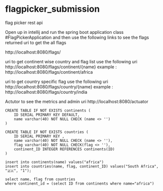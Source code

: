 # flagpicker_submission
flag picker rest api 

Open up in intellij and run the spring boot application class #FlagPickerApplication and then use the following links to see the flags returned
uri to get the all flags

http://localhost:8080/flags/

uri to get continent wise country and flag list use the following uri
http://localhost:8080/flags/continent/{name}
example : http://localhost:8080/flags/continent/africa

uri to get country specific flag use the following uri
http://localhost:8080/flags/country/{name}
example : http://localhost:8080/flags/country/india

Actutor to see the metrics and admin uri
http://localhost:8080/actuator


```
CREATE TABLE IF NOT EXISTS continents (
	ID SERIAL PRIMARY KEY DEFAULT,
	name varchar(40) NOT NULL CHECK (name <> '')
)

CREATE TABLE IF NOT EXISTS countries (
	ID SERIAL PRIMARY KEY ,
	name varchar(40) NOT NULL CHECK (name <> ''),
	flag varchar(40) NOT NULL CHECK(flag <> ''),
	continent_ID INTEGER REFERENCES continents(ID)
)

insert into continents(name) values("africa")
insert into countries(name, flag, continent_ID) values("South Africa", "🇿🇦", "1");

select name, flag from countries 
where continent_id = (select ID from continents where name="africa")
```
